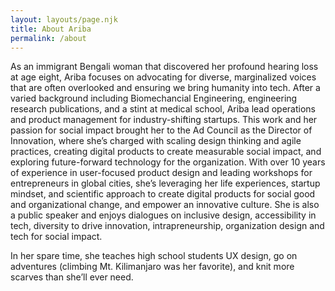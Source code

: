 ```yaml
---
layout: layouts/page.njk
title: About Ariba
permalink: /about
---
```

As an immigrant Bengali woman that discovered her profound hearing loss at age eight, Ariba focuses on advocating for diverse, marginalized voices that are often overlooked and ensuring we bring humanity into tech. After a varied background including Biomechancial Engineering, engineering research publications, and a stint at medical school, Ariba lead operations and product management for industry-shifting startups. This work and her passion for social impact brought her to the Ad Council as the Director of Innovation, where she’s charged with scaling design thinking and agile practices, creating digital products to create measurable social impact, and exploring future-forward technology for the organization. With over 10 years of experience in user-focused product design and leading workshops for entrepreneurs in global cities, she’s leveraging her life experiences, startup mindset, and scientific approach to create digital products for social good and organizational change, and empower an innovative culture. She is also a public speaker and enjoys dialogues on inclusive design, accessibility in tech, diversity to drive innovation, intrapreneurship, organization design and tech for social impact.



In her spare time, she teaches high school students UX design, go on adventures (climbing Mt. Kilimanjaro was her favorite), and knit more scarves than she’ll ever need.
